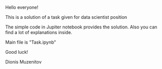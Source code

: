 Hello everyone!

This is a solution of a task given for data scientist position

The simple code in Jupiter notebook provides the solution.
Also you can find a lot of explanations inside.

Main file is "Task.ipynb"

Good luck!

Dionis Muzenitov